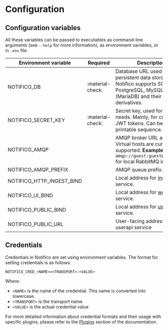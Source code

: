 # Configuration

## Configuration variables

All these variables can be passed to executables as command-line arguments (see `--help` for more information), as environment variables, or in `.env` file.

| Environment variable      | Required         | Description                                                                                                                                  |
|---------------------------|------------------|----------------------------------------------------------------------------------------------------------------------------------------------|
| NOTIFICO_DB               | :material-check: | Database URL used as persistent data storage. <br/>Notifico supports SQLite, PostgreSQL, MySQL (MariaDB) and their derivatives.              |
| NOTIFICO_SECRET_KEY       | :material-check: | Secret key, used for various needs. Mainly, for creating JWT tokens. Can be any printable sequence.                                          |
| NOTIFICO_AMQP             |                  | AMQP broker URL address. Virtual hosts are currently not supported. **Example**: `amqp://guest:guest@127.0.0.1` for local RabbitMQ instance. |
| NOTIFICO_AMQP_PREFIX      |                  | AMQP queue prefix.                                                                                                                           |
| NOTIFICO_HTTP_INGEST_BIND |                  | Local address for [ingest](components.md#ingest) service.                                                                                    |
| NOTIFICO_UI_BIND          |                  | Local address for [web](components.md#web) service.                                                                                          |
| NOTIFICO_PUBLIC_BIND      |                  | Local address for [userapi](components.md#user-api) service.                                                                                 |
| NOTIFICO_PUBLIC_URL       |                  | User-facing address for userapi service                                                                                                      |

## Credentials

Credentials in Notifico are set using environment variables. The format for setting credentials is as follows:

```shell
NOTIFICO_CRED_<NAME>=<TRANSPORT>:<VALUE>
```

Where:

- `<NAME>` is the name of the credential. This name is converted into lowercase.
- `<TRANSPORT>` is the transport name
- `<VALUE>` is the actual credential value

For more detailed information about credential formats and their usage with specific plugins, please refer to the [Plugins](plugins/core.md) section of the documentation.
